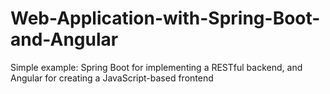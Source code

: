 # Web-Application-with-Spring-Boot-and-Angular
Simple example: Spring Boot for implementing a RESTful backend, and Angular for creating a JavaScript-based frontend
